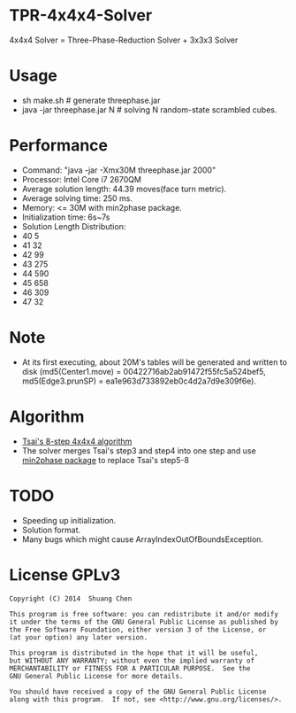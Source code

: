 TPR-4x4x4-Solver
================

4x4x4 Solver = Three-Phase-Reduction Solver + 3x3x3 Solver

# Usage
 - sh make.sh   # generate threephase.jar
 - java -jar threephase.jar N   # solving N random-state scrambled cubes.

# Performance
 - Command: "java -jar -Xmx30M threephase.jar 2000"
 - Processor: Intel Core i7 2670QM
 - Average solution length: 44.39 moves(face turn metric).
 - Average solving time: 250 ms.
 - Memory: <= 30M with min2phase package.
 - Initialization time: 6s~7s
 - Solution Length Distribution:
 - 40  5
 - 41  32
 - 42  99
 - 43  275
 - 44  590
 - 45  658
 - 46  309
 - 47  32

# Note
 - At its first executing, about 20M's tables will be generated and written to disk (md5(Center1.move) = 00422716ab2ab91472f55fc5a524bef5, md5(Edge3.prunSP) = ea1e963d733892eb0c4d2a7d9e309f6e). 

# Algorithm
 - [Tsai's 8-step 4x4x4 algorithm](http://cubezzz.dyndns.org/drupal/?q=node/view/73#comment-2588)
 - The solver merges Tsai's step3 and step4 into one step and use [min2phase package](https://github.com/ChenShuang/min2phase) to replace Tsai's step5-8

# TODO
 - Speeding up initialization.
 - Solution format.
 - Many bugs which might cause ArrayIndexOutOfBoundsException.

# License GPLv3

    Copyright (C) 2014  Shuang Chen

    This program is free software: you can redistribute it and/or modify
    it under the terms of the GNU General Public License as published by
    the Free Software Foundation, either version 3 of the License, or
    (at your option) any later version.

    This program is distributed in the hope that it will be useful,
    but WITHOUT ANY WARRANTY; without even the implied warranty of
    MERCHANTABILITY or FITNESS FOR A PARTICULAR PURPOSE.  See the
    GNU General Public License for more details.

    You should have received a copy of the GNU General Public License
    along with this program.  If not, see <http://www.gnu.org/licenses/>.
